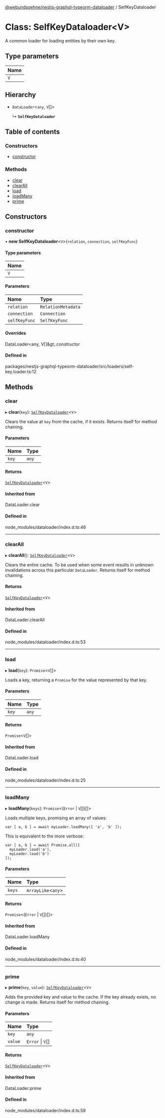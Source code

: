 [@webundsoehne/nestjs-graphql-typeorm-dataloader](../README.md) / SelfKeyDataloader

# Class: SelfKeyDataloader<V\>

A common loader for loading entities by their own key.

## Type parameters

| Name |
| :------ |
| `V` |

## Hierarchy

- `DataLoader`<`any`, `V`[]\>

  ↳ **`SelfKeyDataloader`**

## Table of contents

### Constructors

- [constructor](SelfKeyDataloader.md#constructor)

### Methods

- [clear](SelfKeyDataloader.md#clear)
- [clearAll](SelfKeyDataloader.md#clearall)
- [load](SelfKeyDataloader.md#load)
- [loadMany](SelfKeyDataloader.md#loadmany)
- [prime](SelfKeyDataloader.md#prime)

## Constructors

### constructor

• **new SelfKeyDataloader**<`V`\>(`relation`, `connection`, `selfKeyFunc`)

#### Type parameters

| Name |
| :------ |
| `V` |

#### Parameters

| Name | Type |
| :------ | :------ |
| `relation` | `RelationMetadata` |
| `connection` | `Connection` |
| `selfKeyFunc` | `SelfKeyFunc` |

#### Overrides

DataLoader&lt;any, V[]\&gt;.constructor

#### Defined in

packages/nestjs-graphql-typeorm-dataloader/src/loaders/self-key.loader.ts:12

## Methods

### clear

▸ **clear**(`key`): [`SelfKeyDataloader`](SelfKeyDataloader.md)<`V`\>

Clears the value at `key` from the cache, if it exists. Returns itself for
method chaining.

#### Parameters

| Name | Type |
| :------ | :------ |
| `key` | `any` |

#### Returns

[`SelfKeyDataloader`](SelfKeyDataloader.md)<`V`\>

#### Inherited from

DataLoader.clear

#### Defined in

node_modules/dataloader/index.d.ts:46

___

### clearAll

▸ **clearAll**(): [`SelfKeyDataloader`](SelfKeyDataloader.md)<`V`\>

Clears the entire cache. To be used when some event results in unknown
invalidations across this particular `DataLoader`. Returns itself for
method chaining.

#### Returns

[`SelfKeyDataloader`](SelfKeyDataloader.md)<`V`\>

#### Inherited from

DataLoader.clearAll

#### Defined in

node_modules/dataloader/index.d.ts:53

___

### load

▸ **load**(`key`): `Promise`<`V`[]\>

Loads a key, returning a `Promise` for the value represented by that key.

#### Parameters

| Name | Type |
| :------ | :------ |
| `key` | `any` |

#### Returns

`Promise`<`V`[]\>

#### Inherited from

DataLoader.load

#### Defined in

node_modules/dataloader/index.d.ts:25

___

### loadMany

▸ **loadMany**(`keys`): `Promise`<(`Error` \| `V`[])[]\>

Loads multiple keys, promising an array of values:

    var [ a, b ] = await myLoader.loadMany([ 'a', 'b' ]);

This is equivalent to the more verbose:

    var [ a, b ] = await Promise.all([
      myLoader.load('a'),
      myLoader.load('b')
    ]);

#### Parameters

| Name | Type |
| :------ | :------ |
| `keys` | `ArrayLike`<`any`\> |

#### Returns

`Promise`<(`Error` \| `V`[])[]\>

#### Inherited from

DataLoader.loadMany

#### Defined in

node_modules/dataloader/index.d.ts:40

___

### prime

▸ **prime**(`key`, `value`): [`SelfKeyDataloader`](SelfKeyDataloader.md)<`V`\>

Adds the provided key and value to the cache. If the key already exists, no
change is made. Returns itself for method chaining.

#### Parameters

| Name | Type |
| :------ | :------ |
| `key` | `any` |
| `value` | `Error` \| `V`[] |

#### Returns

[`SelfKeyDataloader`](SelfKeyDataloader.md)<`V`\>

#### Inherited from

DataLoader.prime

#### Defined in

node_modules/dataloader/index.d.ts:59
